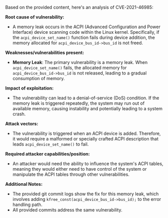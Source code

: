 Based on the provided content, here's an analysis of CVE-2021-46985:

**Root cause of vulnerability:**
- A memory leak occurs in the ACPI (Advanced Configuration and Power Interface) device scanning code within the Linux kernel. Specifically, if the `acpi_device_set_name()` function fails during device addition, the memory allocated for `acpi_device_bus_id->bus_id` is not freed.

**Weaknesses/vulnerabilities present:**
- **Memory Leak**: The primary vulnerability is a memory leak. When `acpi_device_set_name()` fails, the allocated memory for `acpi_device_bus_id->bus_id` is not released, leading to a gradual consumption of memory.

**Impact of exploitation:**
- The vulnerability can lead to a denial-of-service (DoS) condition. If the memory leak is triggered repeatedly, the system may run out of available memory, causing instability and potentially leading to a system crash.

**Attack vectors:**
- The vulnerability is triggered when an ACPI device is added. Therefore, it would require a malformed or specially crafted ACPI description that leads `acpi_device_set_name()` to fail.

**Required attacker capabilities/position:**
- An attacker would need the ability to influence the system's ACPI tables, meaning they would either need to have control of the system or manipulate the ACPI tables through other vulnerabilities.

**Additional Notes:**
- The provided git commit logs show the fix for this memory leak, which involves adding `kfree_const(acpi_device_bus_id->bus_id);` to the error handling path.
- All provided commits address the same vulnerability.